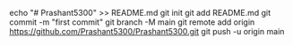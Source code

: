 echo "# Prashant5300" >> README.md
git init
git add README.md
git commit -m "first commit"
git branch -M main
git remote add origin https://github.com/Prashant5300/Prashant5300.git
git push -u origin main
